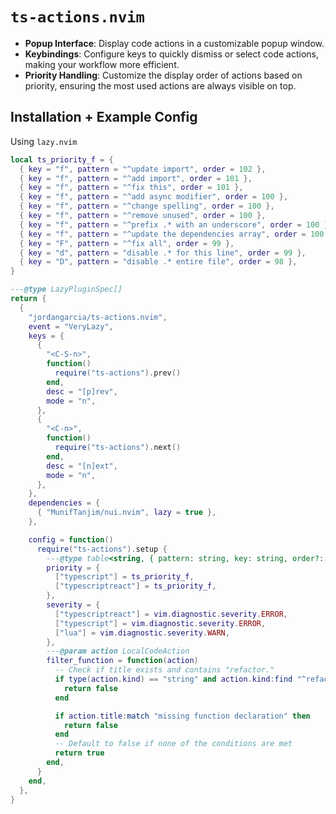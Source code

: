 # `ts-actions.nvim`


- **Popup Interface**: Display code actions in a customizable popup window.
- **Keybindings**: Configure keys to quickly dismiss or select code actions,
  making your workflow more efficient.
- **Priority Handling**: Customize the display order of actions based on
  priority, ensuring the most used actions are always visible on top.

## Installation + Example Config

Using `lazy.nvim`

```lua
local ts_priority_f = {
  { key = "f", pattern = "^update import", order = 102 },
  { key = "f", pattern = "^add import", order = 101 },
  { key = "f", pattern = "^fix this", order = 101 },
  { key = "f", pattern = "^add async modifier", order = 100 },
  { key = "f", pattern = "^change spelling", order = 100 },
  { key = "f", pattern = "^remove unused", order = 100 },
  { key = "f", pattern = "^prefix .* with an underscore", order = 100 },
  { key = "f", pattern = "^update the dependencies array", order = 100 },
  { key = "F", pattern = "^fix all", order = 99 },
  { key = "d", pattern = "disable .* for this line", order = 99 },
  { key = "D", pattern = "disable .* entire file", order = 98 },
}

---@type LazyPluginSpec[]
return {
  {
    "jordangarcia/ts-actions.nvim",
    event = "VeryLazy",
    keys = {
      {
        "<C-S-n>",
        function()
          require("ts-actions").prev()
        end,
        desc = "[p]rev",
        mode = "n",
      },
      {
        "<C-n>",
        function()
          require("ts-actions").next()
        end,
        desc = "[n]ext",
        mode = "n",
      },
    },
    dependencies = {
      { "MunifTanjim/nui.nvim", lazy = true },
    },

    config = function()
      require("ts-actions").setup {
        ---@type table<string, { pattern: string, key: string, order?: integer }[]>
        priority = {
          ["typescript"] = ts_priority_f,
          ["typescriptreact"] = ts_priority_f,
        },
        severity = {
          ["typescriptreact"] = vim.diagnostic.severity.ERROR,
          ["typescript"] = vim.diagnostic.severity.ERROR,
          ["lua"] = vim.diagnostic.severity.WARN,
        },
        ---@param action LocalCodeAction
        filter_function = function(action)
          -- Check if title exists and contains "refactor."
          if type(action.kind) == "string" and action.kind:find "^refactor%." then
            return false
          end

          if action.title:match "missing function declaration" then
            return false
          end
          -- Default to false if none of the conditions are met
          return true
        end,
      }
    end,
  },
}
```
